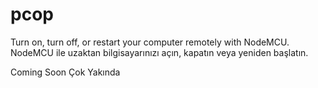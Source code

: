 # pcop
Turn on, turn off, or restart your computer remotely with NodeMCU. NodeMCU ile uzaktan bilgisayarınızı açın, kapatın veya yeniden başlatın.

Coming Soon
Çok Yakında
